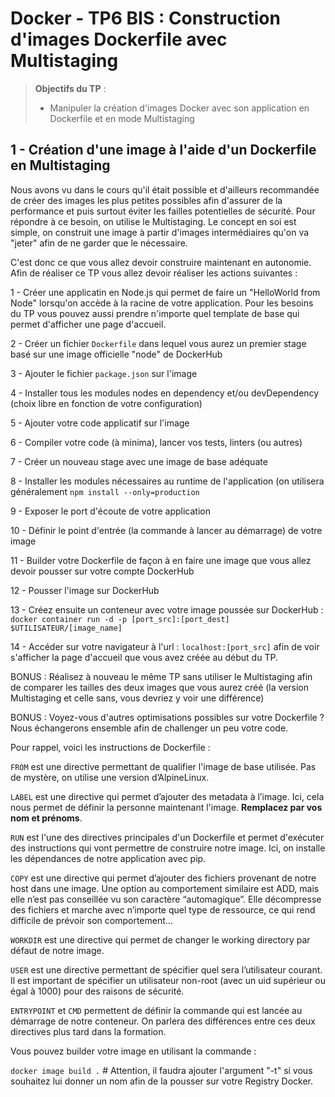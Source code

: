 # Docker - TP6 BIS : Construction d'images Dockerfile avec Multistaging
> **Objectifs du TP** :
>- Manipuler la création d'images Docker avec son application en Dockerfile et en mode Multistaging
>

## 1 - Création d'une image à l'aide d'un Dockerfile en Multistaging

Nous avons vu dans le cours qu'il était possible et d'ailleurs recommandée de créer des images les plus petites possibles afin d'assurer de la performance et puis surtout éviter les failles potentielles de sécurité. Pour répondre à ce besoin, on utilise le Multistaging. Le concept en soi est simple, on construit une image à partir d'images intermédiaires qu'on va "jeter" afin de ne garder que le nécessaire. 

C'est donc ce que vous allez devoir construire maintenant en autonomie. Afin de réaliser ce TP vous allez devoir réaliser les actions suivantes : 

1 - Créer une applicatin en Node.js qui permet de faire un "HelloWorld from Node" lorsqu'on accède à la racine de votre application. Pour les besoins du TP vous pouvez aussi prendre n'importe quel template de base qui permet d'afficher une page d'accueil.

2 - Créer un fichier `Dockerfile` dans lequel vous aurez un premier stage basé sur une image officielle "node" de DockerHub

3 - Ajouter le fichier `package.json` sur l'image

4 - Installer tous les modules nodes en dependency et/ou devDependency (choix libre en fonction de votre configuration)

5 - Ajouter votre code applicatif sur l'image 

6 - Compiler votre code (à minima), lancer vos tests, linters (ou autres)

7 - Créer un nouveau stage avec une image de base adéquate

8 - Installer les modules nécessaires au runtime de l'application (on utilisera généralement `npm install --only=production`

9 - Exposer le port d'écoute de votre application 

10 - Définir le point d'entrée (la commande à lancer au démarrage) de votre image

11 - Builder votre Dockerfile de façon à en faire une image que vous allez devoir pousser sur votre compte DockerHub 

12 - Pousser l'image sur DockerHub 

13 - Créez ensuite un conteneur avec votre image poussée sur DockerHub : `docker container run -d -p [port_src]:[port_dest] $UTILISATEUR/[image_name]`

14 - Accéder sur votre navigateur à l'url : `localhost:[port_src]` afin de voir s'afficher la page d'accueil que vous avez créée au début du TP. 

BONUS : Réalisez à nouveau le même TP sans utiliser le Multistaging afin de comparer les tailles des deux images que vous aurez créé (la version Multistaging et celle sans, vous devriez y voir une différence)

BONUS : Voyez-vous d'autres optimisations possibles sur votre Dockerfile ? Nous échangerons ensemble afin de challenger un peu votre code. 

Pour rappel, voici les instructions de Dockerfile :

`FROM` est une directive permettant de qualifier l'image de base utilisée. Pas de mystère, on utilise une version d’AlpineLinux.

`LABEL` est une directive qui permet d’ajouter des metadata à l’image. Ici, cela nous permet de définir la personne maintenant l'image. **Remplacez par vos nom et prénoms**.

`RUN` est l'une des directives principales d'un Dockerfile et permet d'exécuter des instructions qui vont permettre de construire notre image. Ici, on installe les dépendances de notre application avec pip.

`COPY` est une directive qui permet d’ajouter des fichiers provenant de notre host dans une image. Une option au comportement similaire est ADD, mais elle n’est pas conseillée vu son caractère “automagique”. Elle décompresse des fichiers et marche avec n’importe quel type de ressource, ce qui rend difficile de prévoir son comportement...

`WORKDIR` est une directive qui permet de changer le working directory par défaut de notre image.

`USER` est une directive permettant de spécifier quel sera l’utilisateur courant. Il est important de spécifier un utilisateur non-root (avec un uid supérieur ou égal à 1000) pour des raisons de sécurité.

`ENTRYPOINT` et `CMD` permettent de définir la commande qui est lancée au démarrage de notre conteneur. On parlera des différences entre ces deux directives plus tard dans la formation.

Vous pouvez builder votre image en utilisant la commande :

`docker image build .` # Attention, il faudra ajouter l'argument "-t" si vous souhaitez lui donner un nom afin de la pousser sur votre Registry Docker.

